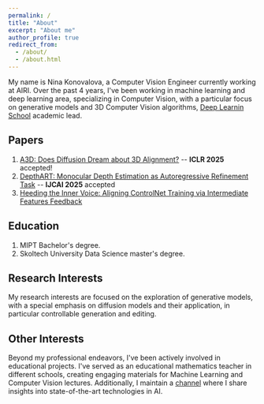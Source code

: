 ```yaml
---
permalink: /
title: "About"
excerpt: "About me"
author_profile: true
redirect_from: 
  - /about/
  - /about.html
---
```


My name is Nina Konovalova, a Computer Vision Engineer currently working at AIRI. Over the past 4 years, I've been working in machine learning and deep learning area, specializing in Computer Vision, with a particular focus on generative models and 3D Computer Vision algorithms, [Deep Learnin School](https://dls.samcs.ru/) academic lead.

## Papers

1. [A3D: Does Diffusion Dream about 3D Alignment?](https://arxiv.org/abs/2406.15020) -- **ICLR 2025** accepted!
2. [DepthART: Monocular Depth Estimation as Autoregressive Refinement Task](https://arxiv.org/abs/2409.15010) -- **IJCAI 2025** accepted
3. [Heeding the Inner Voice: Aligning ControlNet Training via Intermediate Features Feedback]()

## Education
1. MIPT Bachelor's degree.
2. Skoltech University Data Science master's degree.

## Research Interests
My research interests are focused on the exploration of generative models, with a special emphasis on diffusion models and their application, in particular controllable generation and editing.

## Other Interests
Beyond my professional endeavors, I've been actively involved in educational projects. I've served as an educational mathematics teacher in different schools, creating engaging materials for Machine Learning and Computer Vision lectures. Additionally, I maintain a [channel](t.me/reading_ai/) where I share insights into state-of-the-art technologies in AI. 
